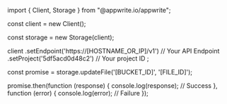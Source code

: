 import { Client, Storage } from "@appwrite.io/appwrite";

const client = new Client();

const storage = new Storage(client);

client
    .setEndpoint('https://[HOSTNAME_OR_IP]/v1') // Your API Endpoint
    .setProject('5df5acd0d48c2') // Your project ID
;

const promise = storage.updateFile('[BUCKET_ID]', '[FILE_ID]');

promise.then(function (response) {
    console.log(response); // Success
}, function (error) {
    console.log(error); // Failure
});